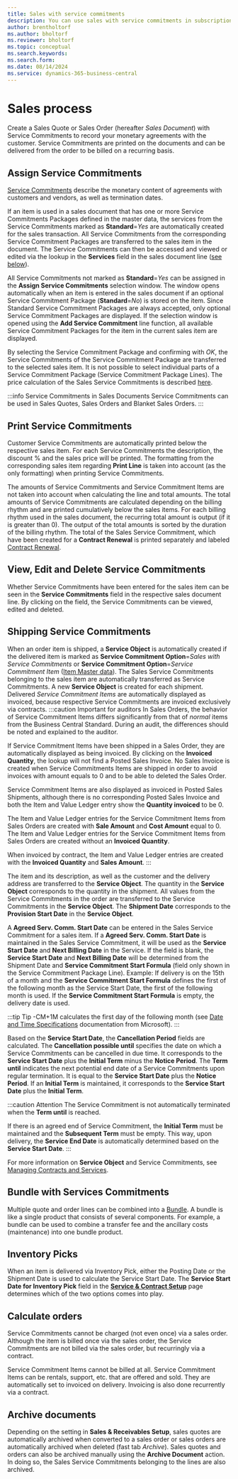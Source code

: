 ```yaml
---
title: Sales with service commitments
description: You can use sales with service commitments in subscription and recurring billing.
author: brentholtorf
ms.author: bholtorf
ms.reviewer: bholtorf
ms.topic: conceptual
ms.search.keywords: 
ms.search.form: 
ms.date: 08/14/2024
ms.service: dynamics-365-business-central
---
```


# Sales process

Create a Sales Quote or Sales Order (hereafter *Sales Document*) with Service Commitments to record your monetary agreements with the customer. Service Commitments are printed on the documents and can be delivered from the order to be billed on a recurring basis.


## Assign Service Commitments
[Service Commitments](/docs/srb/masterdata/service-commitments.md) describe the monetary content of agreements with customers and vendors, as well as termination dates.

If an item is used in a sales document that has one or more Service Commitments Packages defined in the master data, the services from the Service Commitments marked as **Standard**=*Yes* are automatically created for the sales transaction. All Service Commitments from the corresponding Service Commitment Packages are transferred to the sales item in the document. The Service Commitments can then be accessed and viewed or edited via the lookup in the **Services** field in the sales document line ([see below](#view-edit-and-delete-service-commitments)).

All Service Commitments not marked as **Standard**=*Yes* can be assigned in the **Assign Service Commitments** selection window. The window opens automatically when an item is entered in the sales document if an optional Service Commitment Package (**Standard**=*No*) is stored on the item. Since Standard Service Commitment Packages are always accepted, only optional Service Commitment Packages are displayed.
If the selection window is opened using the **Add Service Commitment** line function, all available Service Commitment Packages for the item in the current sales item are displayed.

By selecting the Service Commitment Package and confirming with *OK*, the Service Commitments of the Service Commitment Package are transferred to the selected sales item. It is not possible to select individual parts of a Service Commitment Package (Service Commitment Package Lines). The price calculation of the Sales Service Commitments is described [here](/docs/srb/sales/price-calculation.md).

:::info Service Commitments in Sales Documents
Service Commitments can be used in Sales Quotes, Sales Orders and Blanket Sales Orders.
:::


## Print Service Commitments
Customer Service Commitments are automatically printed below the respective sales item. For each Service Commitments the description, the discount % and the sales price will be printed. The formatting from the corresponding sales item regarding **Print Line** is taken into account (as the only formatting) when printing Service Commitments.

The amounts of Service Commitments and Service Commitment Items are not taken into account when calculating the line and total amounts. The total amounts of Service Commitments are calculated depending on the billing rhythm and are printed cumulatively below the sales items. For each billing rhythm used in the sales document, the recurring total amount is output (if it is greater than 0). The output of the total amounts is sorted by the duration of the billing rhythm. The total of the Sales Service Commitment, which have been created for a **Contract Renewal** is printed separately and labeled [Contract Renewal](/docs/srb/working-with-contracts/contract-renewal.md).


## View, Edit and Delete Service Commitments
Whether Service Commitments have been entered for the sales item can be seen in the **Service Commitments** field in the respective sales document line. By clicking on the field, the Service Commitments can be viewed, edited and deleted.


## Shipping Service Commitments
When an order item is shipped, a **Service Object** is automatically created if the delivered item is marked as **Service Commitment Option**=*Sales with Service Commitments* or **Service Commitment Option**=*Service Commitment Item* ([Item Master data](/docs/srb/masterdata/items.md)). The Sales Service Commitments belonging to the sales item are automatically transferred as Service Commitments. A new **Service Object** is created for each shipment. Delivered *Service Commitment Items* are automatically displayed as invoiced, because respective Service Commitments are invoiced exclusively via contracts.
:::caution Important for auditors
In Sales Orders, the behavior of Service Commitment Items differs significantly from that of *normal* items from the Business Central Standard. During an audit, the differences should be noted and explained to the auditor.

If Service Commitment Items have been shipped in a Sales Order, they are automatically displayed as being invoiced. By clicking on the **Invoiced Quantity**, the lookup will not find a Posted Sales Invoice. No Sales Invoice is created when Service Commitments Items are shipped in order to avoid invoices with amount equals to 0 and to be able to deleted the Sales Order. 

Service Commitment Items are also displayed as invoiced in Posted Sales Shipments, although there is no corresponding Posted Sales Invoice and both the Item and Value Ledger entry show the **Quantity invoiced** to be 0.

The Item and Value Ledger entries for the Service Commitment Items from Sales Orders are created with **Sale Amount** and **Cost Amount** equal to 0. The Item and Value Ledger entries for the Service Commitment Items from Sales Orders are created without an **Invoiced Quantity**.

When invoiced by contract, the Item and Value Ledger entries are created with the **Invoiced Quantity** and **Sales Amount**.
:::

The item and its description, as well as the customer and the delivery address are transferred to the **Service Object**. The quantity in the **Service Object** corresponds to the quantity in the shipment. All values from the Service Commitments in the order are transferred to the Service Commitments in the **Service Object**.
The **Shipment Date** corresponds to the **Provision Start Date** in the **Service Object**.

A **Agreed Serv. Comm. Start Date** can be entered in the Sales Service Commitment for a sales item. If a **Agreed Serv. Comm. Start Date** is maintained in the Sales Service Commitment, it will be used as the **Service Start Date** and **Next Billing Date** in the Service.
If the field is blank, the **Service Start Date** and **Next Billing Date** will be determined from the Shipment Date and **Service Commitment Start Formula** (field only shown in the Service Commitment Package Line).
Example: If delivery is on the 15th of a month and the **Service Commitment Start Formula** defines the first of the following month as the Service Start Date, the first of the following month is used. If the **Service Commitment Start Formula** is empty, the delivery date is used.

:::tip Tip
-CM+1M calculates the first day of the following month (see <a href="https://learn.microsoft.com/en-us/dynamics365/business-central/ui-enter-date-ranges" title="Date and Time Specifications">Date and Time Specifications</a> documentation from Microsoft).
:::

Based on the **Service Start Date**, the **Cancellation Period** fields are calculated. The **Cancellation possible until** specifies the date on which a Service Commitments can be cancelled in due time. It corresponds to the **Service Start Date** plus the **Initial Term** minus the **Notice Period**. The **Term until** indicates the next potential end date of a Service Commitments upon regular termination. It is equal to the **Service Start Date** plus the **Notice Period**. If an **Initial Term** is maintained, it corresponds to the **Service Start Date** plus the **Initial Term**.

:::caution Attention
The Service Commitment is not automatically terminated when the **Term until** is reached.

If there is an agreed end of Service Commitment, the **Initial Term** must be maintained and the **Subsequent Term** must be empty. This way, upon delivery, the **Service End Date** is automatically determined based on the **Service Start Date**.
:::

For more information on **Service Object** and Service Commitments, see [Managing Contracts and Services](/docs/srb/working-with-contracts/contracts-services-mgmt.md).


## Bundle with Services Commitments
Multiple quote and order lines can be combined into a [Bundle](/docs/ebs/bundles.md). A bundle is like a single product that consists of several components. For example, a bundle can be used to combine a transfer fee and the ancillary costs (maintenance) into one bundle product.


## Inventory Picks
When an item is delivered via Inventory Pick, either the Posting Date or the Shipment Date is used to calculate the Service Start Date. The **Service Start Date for Inventory Pick** field in the **[Service & Contract Setup](/docs/srb/setup/general.md#inventory-picks)** page determines which of the two options comes into play.


## Calculate orders
Service Commitments cannot be charged (not even once) via a sales order. Although the item is billed once via the sales order, the Service Commitments are not billed via the sales order, but recurringly via a contract.

Service Commitment Items cannot be billed at all. Service Commitment Items can be rentals, support, etc. that are offered and sold. They are automatically set to invoiced on delivery. Invoicing is also done recurrently via a contract.


## Archive documents
Depending on the setting in **Sales & Receivables Setup**, sales quotes are automatically archived when converted to a sales order or sales orders are automatically archived when deleted (fast tab *Archive*). Sales quotes and orders can also be archived manually using the **Archive Document** action. In doing so, the Sales Service Commitments belonging to the lines are also archived.